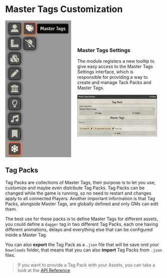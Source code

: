 # Master Tags Customization

<div style="display: flex; align-items: center; max-width: 100%;">
    <img src="./../resources/customization/tooltip_master_tags.png" alt="Master Tags Tooltip" style="max-width: 50%; height: auto;">
    <div style="flex: 1; padding: 20px;">
        <h3> Master Tags Settings </h3>
        <p> The module registers a new tooltip to give easy access to the Master Tags Settings interface, which is responsible for providing a way to create and manage Tack Packs and Master Tags.</p>
        <img src="./../resources/customization/master_tag_settings.png" alt="Master Tags Settings">
    </div>
</div>

## Tag Packs
Tag Packs are collections of Master Tags, their purpose is to let you use, customize and maybe even distribute Tag Packs. Tag Packs can be changed while the game is running, so no need to restart and changes apply to all connected Players. Another important information is that Tag Packs, alongside Master Tags, are globally defined and only GMs can edit them.

The best use for these packs is to define Master Tags for different assets, you could define a `dagger` tag in two different Tag Packs, each one having different animations, delays and everything else that can be configured inside a Master Tag.

You can also **export** the Tag Pack as a `.json` file that will be save ond your `Downloads` folder, that means that you can also **import** Tag Packs from `.json` files.

> If you want to provide a Tag Pack with your Assets, you can take a look at the [API Reference](./apireference/tagPacks.md)
